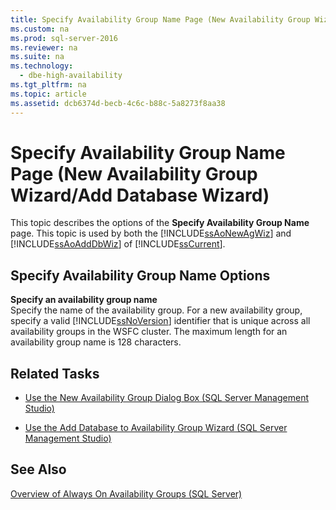 ```yaml
---
title: Specify Availability Group Name Page (New Availability Group Wizard/Add Database Wizard)
ms.custom: na
ms.prod: sql-server-2016
ms.reviewer: na
ms.suite: na
ms.technology: 
  - dbe-high-availability
ms.tgt_pltfrm: na
ms.topic: article
ms.assetid: dcb6374d-becb-4c6c-b88c-5a8273f8aa38
---
```

# Specify Availability Group Name Page (New Availability Group Wizard/Add Database Wizard)
  This topic describes the options of the **Specify Availability Group Name** page. This topic is used by both the [!INCLUDE[ssAoNewAgWiz](../../Token/Other/ssAoNewAgWiz_md.md)] and [!INCLUDE[ssAoAddDbWiz](../../Token/Other/ssAoAddDbWiz_md.md)] of [!INCLUDE[ssCurrent](../../Token/Other/ssCurrent_md.md)].  
  
##  <a name="PageOptions"></a> Specify Availability Group Name Options  
 **Specify an availability group name**  
 Specify the name of the availability group. For a new availability group, specify a valid [!INCLUDE[ssNoVersion](../../Token/Other/ssNoVersion_md.md)] identifier that is unique across all availability groups in the WSFC cluster. The maximum length for an availability group name is 128 characters.  
  
  
##  <a name="LaunchWiz"></a> Related Tasks  
  
-   [Use the New Availability Group Dialog Box &#40;SQL Server Management Studio&#41;](../../Topics/TopicNameNotContainA/Use-the-New-Availability-Group-Dialog-Box--SQL-Server-Management-Studio-.md)  
  
-   [Use the Add Database to Availability Group Wizard &#40;SQL Server Management Studio&#41;](../../Topics/TopicNameNotContainA/Use-the-Add-Database-to-Availability-Group-Wizard--SQL-Server-Management-Studio-.md)  
  
## See Also  
 [Overview of Always On Availability Groups &#40;SQL Server&#41;](../../Topics/TopicNameNotContainA/Overview-of-Always-On-Availability-Groups--SQL-Server-.md)  
  
  